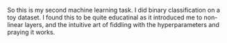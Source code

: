So this is my second machine learning task. I did binary classification on a toy dataset.
I found this to be quite educatinal as it introduced me to non-linear layers, and the intuitive art of fiddling with the hyperparameters and praying it works. 
